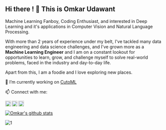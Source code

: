 ## Hi there !  👋 This is Omkar Udawant

Machine Learning Fanboy, Coding Enthusiast, and interested in Deep Learning and it's applications in Computer Vision and Natural Language Processing. 

With more than 2 years of experience under my belt, I've tackled many data engineering and data science challenges, and I've grown more as a **Machine Learning Engineer** and I am on a constant lookout for opportunities to learn, grow, and challenge myself to solve real-world problems, faced in the industry and day-to-day life.

Apart from this, I am a foodie and I love exploring new places.

🔭 I’m currently working on [CutoML](https://github.com/omkarudawant/CutoML)



📫 Connect with me: 

[<img align="left" alt="omkarudawant | LinkedIn" width="18px" src="https://cdn.jsdelivr.net/npm/simple-icons@v3/icons/linkedin.svg" />][linkedin]
[<img align="left" alt="omkarudawant | Instagram" width="18px" src="https://cdn.jsdelivr.net/npm/simple-icons@v3/icons/instagram.svg" />][instagram]
[<img align="left" alt="omkarudawant | Medium" width="18px" src="https://cdn.jsdelivr.net/npm/simple-icons@v3/icons/medium.svg" />][medium]


[instagram]: https://www.instagram.com/omcarudawant/
[linkedin]: https://linkedin.com/in/omkarudawant
[medium]: https://medium.com/@omkarudawant 
<br>



[![Omkar's github stats](https://github-readme-stats.vercel.app/api?username=omkarudawant&theme=blue-green)](https://github.com/omkarudawant/github-readme-stats)


![1](https://github-readme-stats.vercel.app/api/top-langs/?username=omkarudawant&theme=blue-green)


<!--
**omkarudawant/omkarudawant** is a ✨ _special_ ✨ repository because its `README.md` (this file) appears on your GitHub profile.

Here are some ideas to get you started:


- 🌱 I’m currently learning ...
- 👯 I’m looking to collaborate on ...
- 🤔 I’m looking for help with ...
- 💬 Ask me about ...
- 📫 How to reach me: ...
- 😄 Pronouns: ...
- ⚡ Fun fact: ...
-->
